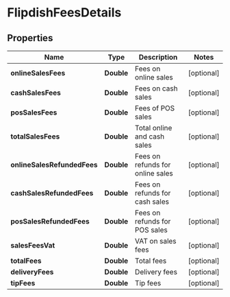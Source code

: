 
# FlipdishFeesDetails

## Properties
Name | Type | Description | Notes
------------ | ------------- | ------------- | -------------
**onlineSalesFees** | **Double** | Fees on online sales |  [optional]
**cashSalesFees** | **Double** | Fees on cash sales |  [optional]
**posSalesFees** | **Double** | Fees of POS sales |  [optional]
**totalSalesFees** | **Double** | Total online and cash sales |  [optional]
**onlineSalesRefundedFees** | **Double** | Fees on refunds for online sales |  [optional]
**cashSalesRefundedFees** | **Double** | Fees on refunds for cash sales |  [optional]
**posSalesRefundedFees** | **Double** | Fees on refunds for POS sales |  [optional]
**salesFeesVat** | **Double** | VAT on sales fees |  [optional]
**totalFees** | **Double** | Total fees |  [optional]
**deliveryFees** | **Double** | Delivery fees |  [optional]
**tipFees** | **Double** | Tip fees |  [optional]



